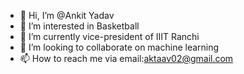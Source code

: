 - 👋 Hi, I’m @Ankit Yadav
- 👀 I’m interested in Basketball
- 🌱 I’m currently vice-president of IIIT Ranchi
- 💞️ I’m looking to collaborate on machine learning
- 📫 How to reach me via email:aktaav02@gmail.com

<!---
Drona-16/Drona-16 is a ✨ special ✨ repository because its `README.md` (this file) appears on your GitHub profile.
You can click the Preview link to take a look at your changes.
--->
